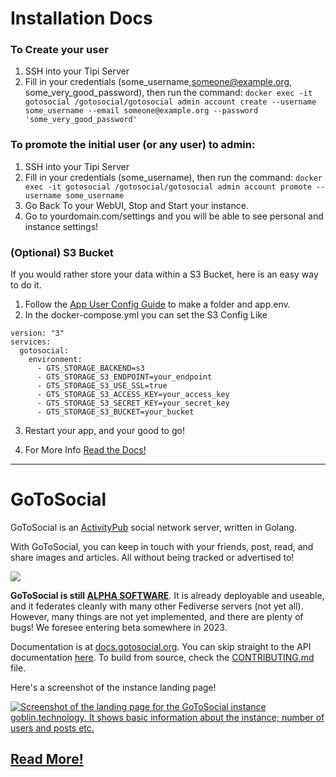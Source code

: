 # Installation Docs

### To Create your user 
1. SSH into your Tipi Server
2. Fill in your credentials (some_username,someone@example.org, some_very_good_password), then run the command: `docker exec -it gotosocial /gotosocial/gotosocial admin account create --username some_username --email someone@example.org --password 'some_very_good_password' `

### To promote the initial user (or any user) to admin:
1. SSH into your Tipi Server
2. Fill in your credentials (some_username), then run the command: `docker exec -it gotosocial /gotosocial/gotosocial admin account promote --username some_username`
3. Go Back To your WebUI, Stop and Start your instance.
4. Go to yourdomain.com/settings and you will be able to see personal and instance settings!

### (Optional) S3 Bucket

If you would rather store your data within a S3 Bucket, here is an easy way to do it.

1. Follow the [App User Config Guide](https://www.runtipi.io/docs/guides/customize-app-config) to make a folder and app.env.
2. In the docker-compose.yml you can set the S3 Config Like

```
version: "3"
services:
  gotosocial:
    environment:
      - GTS_STORAGE_BACKEND=s3
      - GTS_STORAGE_S3_ENDPOINT=your_endpoint
      - GTS_STORAGE_S3_USE_SSL=true
      - GTS_STORAGE_S3_ACCESS_KEY=your_access_key
      - GTS_STORAGE_S3_SECRET_KEY=your_secret_key
      - GTS_STORAGE_S3_BUCKET=your_bucket
```
3. Restart your app, and your good to go!

4. For More Info [Read the Docs!](https://docs.gotosocial.org/en/latest/configuration/storage/)

---
# GoToSocial

GoToSocial is an [ActivityPub](https://activitypub.rocks/) social network server, written in Golang.

With GoToSocial, you can keep in touch with your friends, post, read, and share images and articles. All without being tracked or advertised to!

[![](https://github.com/superseriousbusiness/gotosocial/raw/main/docs/assets/sloth.png)](https://github.com/superseriousbusiness/gotosocial/blob/main/docs/assets/sloth.png)

**GoToSocial is still [ALPHA SOFTWARE](https://en.wikipedia.org/wiki/Software_release_life_cycle#Alpha)**. It is already deployable and useable, and it federates cleanly with many other Fediverse servers (not yet all). However, many things are not yet implemented, and there are plenty of bugs! We foresee entering beta somewhere in 2023.

Documentation is at [docs.gotosocial.org](https://docs.gotosocial.org). You can skip straight to the API documentation [here](https://docs.gotosocial.org/en/latest/api/swagger/). To build from source, check the [CONTRIBUTING.md](https://github.com/superseriousbusiness/gotosocial/blob/main/CONTRIBUTING.md) file.

Here's a screenshot of the instance landing page!

[![Screenshot of the landing page for the GoToSocial instance goblin.technology. It shows basic information about the instance; number of users and posts etc.](https://github.com/superseriousbusiness/gotosocial/raw/main/docs/assets/instancesplash.png)](https://github.com/superseriousbusiness/gotosocial/blob/main/docs/assets/instancesplash.png)

## [Read More!](https://github.com/superseriousbusiness/gotosocial#table-of-contents-)